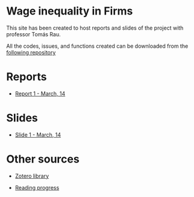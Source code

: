 # Wage inequality in Firms

This site has been created to host reports and slides of the project with professor Tomás Rau. 

All the codes, issues, and functions created can be downloaded from the [following repository](https://github.com/valentinaandrade/quantile-wage-gap/)

# Reports

- [Report 1 - March, 14](https://valentinaandrade.github.io/AA_inchile/03output/01reports/01report.pdf)


# Slides

- [Slide 1 - March, 14](https://valentinaandrade.github.io/quantile-wage-gap/03output/02slides/slide1.pdf)




# Other sources

- [Zotero library](https://www.zotero.org/groups/4814586/womenlaboreconomics/library)

- [Reading progress](https://github.com/valentinaandrade/quantile-wage-gap/wiki/Literature-review)

